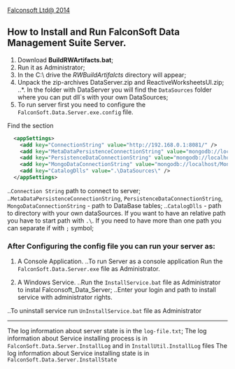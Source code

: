 [Falconsoft Ltd@ 2014](http://falconsoft-ltd.com/)
## How to Install and Run FalconSoft Data Management Suite Server.

1. Download **BuildRWArtifacts.bat**;
2. Run it as Administrator;
3. In the C:\ drive the _RWBuildArtifalcts_ directory will appear;
4. Unpack the zip-archives DataServer.zip and ReactiveWorksheetsUI.zip;
..*. In the folder with DataServer you will find the `DataSources` folder where you can put dll`s with your own DataSources;
5. To run server first you need to configure the `FalconSoft.Data.Server.exe.config` file.

Find the section <appSettings>

```xml
  <appSettings>
    <add key="ConnectionString" value="http://192.168.0.1:8081/" />
    <add key="MetaDataPersistenceConnectionString" value="mongodb://localhost/rw_metadata" />
    <add key="PersistenceDataConnectionString" value="mongodb://localhost/rw_data" />
    <add key="MongoDataConnectionString" value="mongodb://localhost/MongoData" />
    <add key="CatalogDlls" value=".\DataSources\" />
  </appSettings>
```

..`Connection String` path to connect to server;
..`MetaDataPersistenceConnectionString`, `PersistenceDataConnectionString`, `MongoDataConnectionString` - path to DataBase tables;
..`CatalogDlls` - path to directory with your own dataSources. If you want to have an relative path you have to start path with `.\`. If you need to have more than one path you can separate if with `;` symbol;

### After Configuring the config file you can run your server as:

1. A Console Application.
..To run Server as a console application Run the `FalconSoft.Data.Server.exe` file as Administrator.

2. A Windows Service.
..Run the `InstallService.bat` file as Administrator to instal Falconsoft_Data_Server;
..Enter your login and path to install service with administrator rights.

..To uninstall service run `UnInstallService.bat` file as Administrator

------------
The log information about server state is in the `log-file.txt`;
The log information about Service installing process is in `FalconSoft.Data.Server.InstallLog` and in `InstallUtil.InstallLog` files
The log information about Service installing state is in `FalconSoft.Data.Server.InstallState`